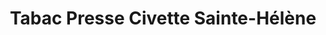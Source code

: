 ---
title: "Tabac Presse Civette Sainte-Hélène"
url: /nice/tabac-presse-civette-sainte-helene/
shop: Zeitungen
---